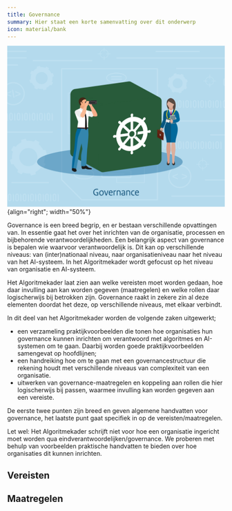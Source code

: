 ```yaml
---
title: Governance
summary: Hier staat een korte samenvatting over dit onderwerp
icon: material/bank
---
```


![governance](../afbeeldingen/bouwblokken/governance.jpg "visuele weergave governance"){align="right"; width="50%"}

Governance is een breed begrip, en er bestaan verschillende opvattingen van. In essentie gaat het over het inrichten van de organisatie, processen en bijbehorende verantwoordelijkheden.
Een belangrijk aspect van governance is bepalen wie waarvoor verantwoordelijk is. Dit kan op verschillende niveaus: van (inter)nationaal niveau, naar organisatieniveau naar het niveau van het AI-systeem. In het Algoritmekader wordt gefocust op het niveau van organisatie en AI-systeem.  

Het Algoritmekader laat zien aan welke vereisten moet worden gedaan, hoe daar invulling aan kan worden gegeven (maatregelen) en welke rollen daar logischerwijs bij betrokken zijn. 
Governance raakt in zekere zin al deze elementen doordat het deze, op verschillende niveaus, met elkaar verbindt.  

In dit deel van het Algoritmekader worden de volgende zaken uitgewerkt; 

- een verzameling praktijkvoorbeelden die tonen hoe organisaties hun governance kunnen inrichten om verantwoord met algoritmes en AI-systemen om te gaan. Daarbij worden goede praktijkvoorbeelden samengevat op hoofdlijnen; 
- een handreiking hoe om te gaan met een governancestructuur die rekening houdt met verschillende niveaus van complexiteit van een organisatie.  
- uitwerken van governance-maatregelen en koppeling aan rollen die hier logischerwijs bij passen, waarmee invulling kan worden gegeven aan een vereiste.  

De eerste twee punten zijn breed en geven algemene handvatten voor governance, het laatste punt gaat specifiek in op de vereisten/maatregelen. 

Let wel: Het Algoritmekader schrijft niet voor hoe een organisatie ingericht moet worden qua eindverantwoordelijken/governance. We proberen met behulp van voorbeelden praktische handvatten te bieden over hoe organisaties dit kunnen inrichten.  

## Vereisten

<!-- list_vereisten_1 onderwerp/governance -->

## Maatregelen

<!-- list_maatregelen_1 onderwerp/governance -->
